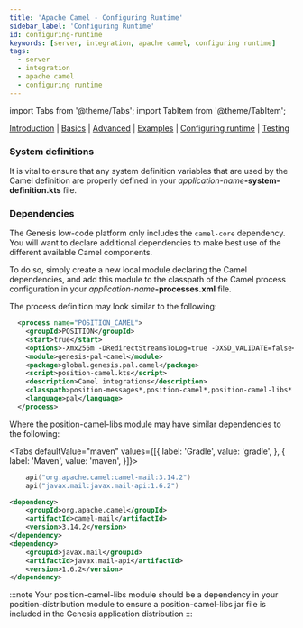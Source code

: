 ```yaml
---
title: 'Apache Camel - Configuring Runtime'
sidebar_label: 'Configuring Runtime'
id: configuring-runtime
keywords: [server, integration, apache camel, configuring runtime]
tags:
  - server
  - integration
  - apache camel
  - configuring runtime
---
```


import Tabs from '@theme/Tabs';
import TabItem from '@theme/TabItem';

[Introduction](../../../../server/integration/apache-camel/introduction/)  | [Basics](../../../../server/integration/apache-camel/basics) | [Advanced](../../../../server/integration/apache-camel/advanced) | [Examples](../../../../server/integration/apache-camel/examples) | [Configuring runtime](../../../../server/integration/apache-camel/configuring-runtime) | [Testing](../../../../server/integration/apache-camel/testing)

### System definitions
It is vital to ensure that any system definition variables that are used by the Camel definition are properly defined in your _application-name_**-system-definition.kts** file.

### Dependencies
The Genesis low-code platform only includes the `camel-core` dependency. You will want to declare additional dependencies to make best use of the different available Camel components.

To do so, simply create a new local module declaring the Camel dependencies, and add this module to the classpath of the Camel process configuration in your _application-name_**-processes.xml** file.

The process definition may look similar to the following:

```xml
  <process name="POSITION_CAMEL">
    <groupId>POSITION</groupId>
    <start>true</start>
    <options>-Xmx256m -DRedirectStreamsToLog=true -DXSD_VALIDATE=false</options>
    <module>genesis-pal-camel</module>
    <package>global.genesis.pal.camel</package>
    <script>position-camel.kts</script>
    <description>Camel integrations</description>
    <classpath>position-messages*,position-camel*,position-camel-libs*.jar</classpath>
    <language>pal</language>
  </process>
```

Where the position-camel-libs module may have similar dependencies to the following:

<Tabs defaultValue="maven" values={[{ label: 'Gradle', value: 'gradle', }, { label: 'Maven', value: 'maven', }]}>
<TabItem value="gradle">

```kotlin
    api("org.apache.camel:camel-mail:3.14.2")
    api("javax.mail:javax.mail-api:1.6.2")
```

</TabItem>
<TabItem value="maven">

```xml
<dependency>
	<groupId>org.apache.camel</groupId>
	<artifactId>camel-mail</artifactId>
	<version>3.14.2</version>
</dependency>
<dependency>
	<groupId>javax.mail</groupId>
	<artifactId>javax.mail-api</artifactId>
	<version>1.6.2</version>
</dependency>
```

</TabItem>
</Tabs>

:::note
Your position-camel-libs module should be a dependency in your position-distribution module to ensure a position-camel-libs jar file is included in the Genesis application distribution
:::